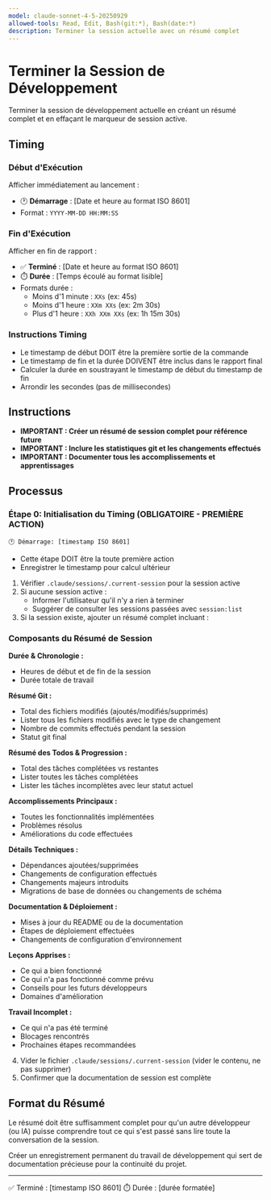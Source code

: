 ```yaml
---
model: claude-sonnet-4-5-20250929
allowed-tools: Read, Edit, Bash(git:*), Bash(date:*)
description: Terminer la session actuelle avec un résumé complet
---
```


# Terminer la Session de Développement

Terminer la session de développement actuelle en créant un résumé complet et en effaçant le marqueur de session active.

## Timing

### Début d'Exécution
Afficher immédiatement au lancement :
- 🕐 **Démarrage** : [Date et heure au format ISO 8601]
- Format : `YYYY-MM-DD HH:MM:SS`

### Fin d'Exécution
Afficher en fin de rapport :
- ✅ **Terminé** : [Date et heure au format ISO 8601]
- ⏱️ **Durée** : [Temps écoulé au format lisible]
- Formats durée :
  - Moins d'1 minute : `XXs` (ex: 45s)
  - Moins d'1 heure : `XXm XXs` (ex: 2m 30s)
  - Plus d'1 heure : `XXh XXm XXs` (ex: 1h 15m 30s)

### Instructions Timing
- Le timestamp de début DOIT être la première sortie de la commande
- Le timestamp de fin et la durée DOIVENT être inclus dans le rapport final
- Calculer la durée en soustrayant le timestamp de début du timestamp de fin
- Arrondir les secondes (pas de millisecondes)

## Instructions

- **IMPORTANT : Créer un résumé de session complet pour référence future**
- **IMPORTANT : Inclure les statistiques git et les changements effectués**
- **IMPORTANT : Documenter tous les accomplissements et apprentissages**

## Processus

### Étape 0: Initialisation du Timing (OBLIGATOIRE - PREMIÈRE ACTION)
```
🕐 Démarrage: [timestamp ISO 8601]
```
- Cette étape DOIT être la toute première action
- Enregistrer le timestamp pour calcul ultérieur

1. Vérifier `.claude/sessions/.current-session` pour la session active
2. Si aucune session active :
   - Informer l'utilisateur qu'il n'y a rien à terminer
   - Suggérer de consulter les sessions passées avec `session:list`
3. Si la session existe, ajouter un résumé complet incluant :

### Composants du Résumé de Session

**Durée & Chronologie :**
- Heures de début et de fin de la session
- Durée totale de travail

**Résumé Git :**
- Total des fichiers modifiés (ajoutés/modifiés/supprimés)
- Lister tous les fichiers modifiés avec le type de changement
- Nombre de commits effectués pendant la session
- Statut git final

**Résumé des Todos & Progression :**
- Total des tâches complétées vs restantes
- Lister toutes les tâches complétées
- Lister les tâches incomplètes avec leur statut actuel

**Accomplissements Principaux :**
- Toutes les fonctionnalités implémentées
- Problèmes résolus
- Améliorations du code effectuées

**Détails Techniques :**
- Dépendances ajoutées/supprimées
- Changements de configuration effectués
- Changements majeurs introduits
- Migrations de base de données ou changements de schéma

**Documentation & Déploiement :**
- Mises à jour du README ou de la documentation
- Étapes de déploiement effectuées
- Changements de configuration d'environnement

**Leçons Apprises :**
- Ce qui a bien fonctionné
- Ce qui n'a pas fonctionné comme prévu
- Conseils pour les futurs développeurs
- Domaines d'amélioration

**Travail Incomplet :**
- Ce qui n'a pas été terminé
- Blocages rencontrés
- Prochaines étapes recommandées

4. Vider le fichier `.claude/sessions/.current-session` (vider le contenu, ne pas supprimer)
5. Confirmer que la documentation de session est complète

## Format du Résumé

Le résumé doit être suffisamment complet pour qu'un autre développeur (ou IA) puisse comprendre tout ce qui s'est passé sans lire toute la conversation de la session.

Créer un enregistrement permanent du travail de développement qui sert de documentation précieuse pour la continuité du projet.

---
✅ Terminé : [timestamp ISO 8601]
⏱️ Durée : [durée formatée]